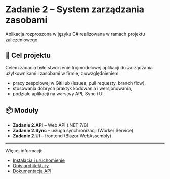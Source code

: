 # Zadanie 2 – System zarządzania zasobami

Aplikacja rozproszona w języku C# realizowana w ramach projektu zaliczeniowego.

## 🎯 Cel projektu

Celem zadania było stworzenie trójmodułowej aplikacji do zarządzania użytkownikami i zasobami w firmie, z uwzględnieniem:

- pracy zespołowej w GitHub (issues, pull requesty, branch flow),
- stosowania dobrych praktyk kodowania i wersjonowania,
- podziału aplikacji na warstwy API, Sync i UI.

## 📦 Moduły

- **Zadanie 2.API** – Web API (.NET 7/8)
- **Zadanie 2.Sync** – usługa synchronizacji (Worker Service)
- **Zadanie 2.UI** – frontend (Blazor WebAssembly)

---

Więcej informacji:
- [Instalacja i uruchomienie](./setup.md)
- [Opis architektury](./architecture.md)
- [Dokumentacja API](./api.md)
